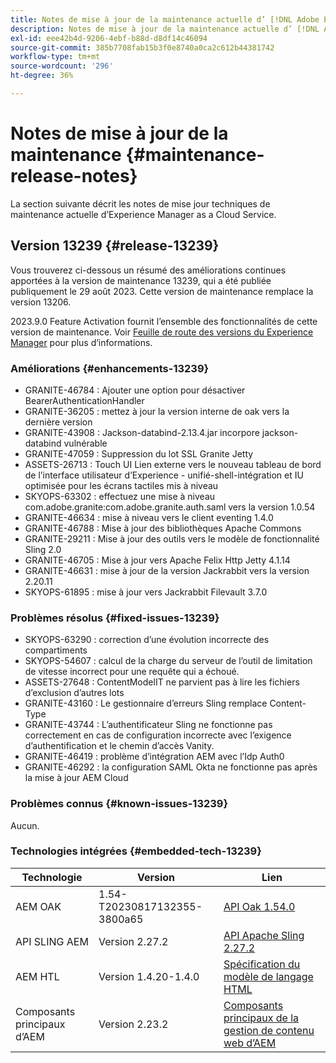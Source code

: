 ```yaml
---
title: Notes de mise à jour de la maintenance actuelle d’ [!DNL Adobe Experience Manager]  as a Cloud Service.
description: Notes de mise à jour de la maintenance actuelle d’ [!DNL Adobe Experience Manager]  as a Cloud Service.
exl-id: eee42b4d-9206-4ebf-b88d-d8df14c46094
source-git-commit: 385b7708fab15b3f0e8740a0ca2c612b44381742
workflow-type: tm+mt
source-wordcount: '296'
ht-degree: 36%

---
```


# Notes de mise à jour de la maintenance {#maintenance-release-notes}

La section suivante décrit les notes de mise jour techniques de maintenance actuelle d’Experience Manager as a Cloud Service.

## Version 13239 {#release-13239}

Vous trouverez ci-dessous un résumé des améliorations continues apportées à la version de maintenance 13239, qui a été publiée publiquement le 29 août 2023. Cette version de maintenance remplace la version 13206.

2023.9.0 Feature Activation fournit l’ensemble des fonctionnalités de cette version de maintenance. Voir [Feuille de route des versions du Experience Manager](https://experienceleague.adobe.com/docs/experience-manager-release-information/aem-release-updates/update-releases-roadmap.html?lang=fr) pour plus d’informations.

### Améliorations {#enhancements-13239}

- GRANITE-46784 : Ajouter une option pour désactiver BearerAuthenticationHandler
- GRANITE-36205 : mettez à jour la version interne de oak vers la dernière version
- GRANITE-43908 : Jackson-databind-2.13.4.jar incorpore jackson-databind vulnérable
- GRANITE-47059 : Suppression du lot SSL Granite Jetty
- ASSETS-26713 : Touch UI Lien externe vers le nouveau tableau de bord de l’interface utilisateur d’Experience - unifié-shell-intégration et IU optimisée pour les écrans tactiles mis à niveau
- SKYOPS-63302 : effectuez une mise à niveau com.adobe.granite:com.adobe.granite.auth.saml vers la version 1.0.54
- GRANITE-46634 : mise à niveau vers le client eventing 1.4.0
- GRANITE-46788 : Mise à jour des bibliothèques Apache Commons
- GRANITE-29211 : Mise à jour des outils vers le modèle de fonctionnalité Sling 2.0
- GRANITE-46705 : Mise à jour vers Apache Felix Http Jetty 4.1.14
- GRANITE-46631 : mise à jour de la version Jackrabbit vers la version 2.20.11
- SKYOPS-61895 : mise à jour vers Jackrabbit Filevault 3.7.0

### Problèmes résolus {#fixed-issues-13239}

- SKYOPS-63290 : correction d’une évolution incorrecte des compartiments
- SKYOPS-54607 : calcul de la charge du serveur de l’outil de limitation de vitesse incorrect pour une requête qui a échoué.
- ASSETS-27648 : ContentModelIT ne parvient pas à lire les fichiers d’exclusion d’autres lots
- GRANITE-43160 : Le gestionnaire d’erreurs Sling remplace Content-Type
- GRANITE-43744 : L’authentificateur Sling ne fonctionne pas correctement en cas de configuration incorrecte avec l’exigence d’authentification et le chemin d’accès Vanity.
- GRANITE-46419 : problème d’intégration AEM avec l’Idp Auth0
- GRANITE-46292 : la configuration SAML Okta ne fonctionne pas après la mise à jour AEM Cloud

### Problèmes connus {#known-issues-13239}

Aucun.

### Technologies intégrées {#embedded-tech-13239}

| Technologie | Version | Lien |
|---|---|---|
| AEM OAK | 1.54-T20230817132355-3800a65 | [API Oak 1.54.0](https://www.javadoc.io/doc/org.apache.jackrabbit/oak-api/1.54.0/index.html) |
| API SLING AEM | Version 2.27.2 | [API Apache Sling 2.27.2](https://www.javadoc.io/doc/org.apache.sling/org.apache.sling.api/latest/index.html) |
| AEM HTL | Version 1.4.20-1.4.0 | [Spécification du modèle de langage HTML](https://github.com/adobe/htl-spec) |
| Composants principaux d’AEM | Version 2.23.2 | [Composants principaux de la gestion de contenu web d’AEM](https://github.com/adobe/aem-core-wcm-components) |
